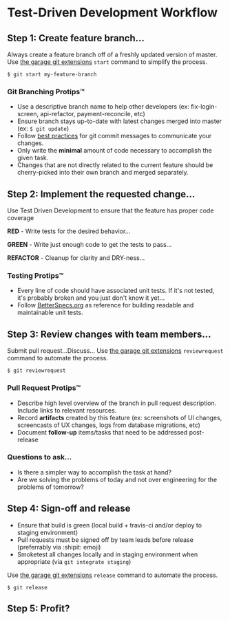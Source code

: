 # Test-Driven Development Workflow

## Step 1:  Create feature branch...

Always create a feature branch off of a freshly updated version of master.
Use [the garage git extensions](https://github.com/thegarage/thegarage-gitx)  `start` command to simplify the process.

```
$ git start my-feature-branch
```

### Git Branching Protips&trade;
* Use a descriptive branch name to help other developers (ex: fix-login-screen, api-refactor, payment-reconcile, etc)
* Ensure branch stays up-to-date with latest changes merged into master (ex: `$ git update`)
* Follow [best practices](http://robots.thoughtbot.com/post/48933156625/5-useful-tips-for-a-better-commit-message) for git commit messages to communicate your changes.
* Only write the **minimal** amount of code necessary to accomplish the given task.
* Changes that are not directly related to the current feature should be cherry-picked into their own branch and merged separately.


## Step 2: Implement the requested change...
Use Test Driven Development to ensure that the feature has proper code coverage

**RED** - Write tests for the desired behavior...

**GREEN** - Write just enough code to get the tests to pass...

**REFACTOR** - Cleanup for clarity and DRY-ness...

### Testing Protips&trade;
* Every line of code should have associated unit tests.  If it's not tested, it's probably broken and you just don't know it yet...
* Follow [BetterSpecs.org](http://betterspecs.org/) as reference for building readable and maintainable unit tests.


## Step 3: Review changes with team members...
Submit pull request...Discuss...
Use [the garage git extensions](https://github.com/thegarage/thegarage-gitx) `reviewrequest` command to automate the process.

```
$ git reviewrequest
```

### Pull Request Protips&trade;
* Describe high level overview of the branch in pull request description.  Include links to relevant resources.
* Record **artifacts** created by this feature (ex: screenshots of UI changes, screencasts of UX changes, logs from database migrations, etc)
* Document **follow-up** items/tasks that need to be addressed post-release

### Questions to ask...
* Is there a simpler way to accomplish the task at hand?
* Are we solving the problems of today and not over engineering for the problems of tomorrow?


## Step 4: Sign-off and release

* Ensure that build is green (local build + travis-ci and/or deploy to staging environment)
* Pull requests must be signed off by team leads before release (preferrably via :shipit: emoji)
* Smoketest all changes locally and in staging environment when appropriate (via `git integrate staging`)

Use [the garage git extensions](https://github.com/thegarage/thegarage-gitx) `release` command to automate the process.

```
$ git release
```

## Step 5: Profit?
